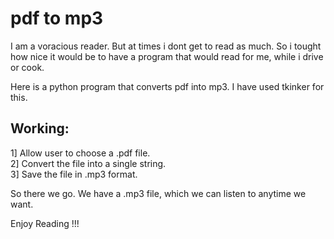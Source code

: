# pdf to mp3

I am a voracious reader. But at times i dont get to read as much.
So i tought how nice it would be to have a program that would read for me, while i drive or cook.

Here is a python program that converts pdf into mp3.
I have used tkinker for this.

## Working:
1] Allow user to choose a .pdf file.  
2] Convert the file into a single string.     
3] Save the file in .mp3 format.

So there we go. We have a .mp3 file, which we can listen to anytime we want.

Enjoy Reading !!!
